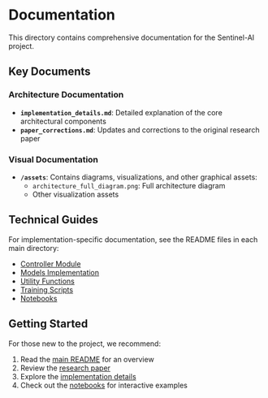 # Documentation

This directory contains comprehensive documentation for the Sentinel-AI project.

## Key Documents

### Architecture Documentation

- **`implementation_details.md`**: Detailed explanation of the core architectural components
- **`paper_corrections.md`**: Updates and corrections to the original research paper

### Visual Documentation

- **`/assets`**: Contains diagrams, visualizations, and other graphical assets:
  - `architecture_full_diagram.png`: Full architecture diagram
  - Other visualization assets

## Technical Guides

For implementation-specific documentation, see the README files in each main directory:

- [Controller Module](../controller/README.md)
- [Models Implementation](../models/README.md)
- [Utility Functions](../utils/README.md)
- [Training Scripts](../scripts/README.md)
- [Notebooks](../notebooks/README.md)

## Getting Started

For those new to the project, we recommend:

1. Read the [main README](../README.md) for an overview
2. Review the [research paper](../paper/adaptive_transformer_with_controller.md)
3. Explore the [implementation details](implementation_details.md)
4. Check out the [notebooks](../notebooks/README.md) for interactive examples